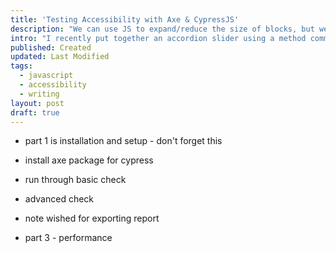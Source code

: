```yaml
---
title: 'Testing Accessibility with Axe & CypressJS'
description: "We can use JS to expand/reduce the size of blocks, but we can also use the grid to our advantage"
intro: "I recently put together an accordion slider using a method commonly used from AlpineJS. Having recently found that you can animate grid columns, I rethought my approach here."
published: Created
updated: Last Modified
tags:
  - javascript
  - accessibility
  - writing
layout: post
draft: true
---
```


- part 1 is installation and setup - don't forget this


- install axe package for cypress
- run through basic check
- advanced check
- note wished for exporting report

- part 3 - performance
